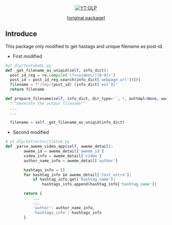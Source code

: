 <!-- MANPAGE: BEGIN EXCLUDED SECTION -->
<div align="center">

[![YT-DLP](https://raw.githubusercontent.com/yt-dlp/yt-dlp/master/.github/banner.svg)](#readme)

[[original package]](https://github.com/yt-dlp/yt-dlp)
</div>

## Introduce
This package only modified to get hastags and unique filename as post-id.<br>

* First modified
```python
#yt_dlp/YoutubeDL.py
def _get_filename_as_uniqid(self, info_dict):
  post_id_reg = re.compile('(?<=video\/)[0-9]+')
  post_id = post_id_reg.search(info_dict['webpage_url'])[0]
  filename = f"/tmp/{post_id}.{info_dict['ext']}"
  return filename

def prepare_filename(self, info_dict, dir_type='', *, outtmpl=None, warn=False):
  """Generate the output filename"""
  ...
  ...
  
  filename = self._get_filename_as_uniqid(info_dict)

```

* Second modified
```python
# yt_dlp/extractor/tiktok.py
def _parse_aweme_video_app(self, aweme_detail):
        aweme_id = aweme_detail['aweme_id']
        video_info = aweme_detail['video']
        author_name_info = aweme_detail['author']

        hashtags_info = []
        for hashtag_info in aweme_detail['text_extra']:
            if hashtag_info.get('hashtag_name'):
                hashtags_info.append(hashtag_info['hashtag_name'])

        return {
            ...
            ...
            'author': author_name_info,
            'hashtags_info': hashtags_info
        }
```